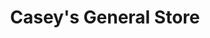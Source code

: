 ---
title: "Casey's General Store"
url: /moorhead/caseys-general-store-12th-avenue-south/
shop: convenience
---